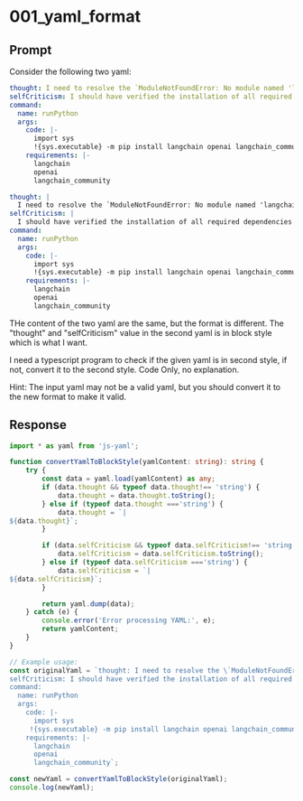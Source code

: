 # 001_yaml_format

## Prompt

Consider the following two yaml:

```yaml
thought: I need to resolve the `ModuleNotFoundError: No module named 'langchain_community'` error by ensuring that all necessary dependencies are correctly installed.
selfCriticism: I should have verified the installation of all required dependencies before running the code.
command:
  name: runPython
  args:
    code: |-
      import sys
      !{sys.executable} -m pip install langchain openai langchain_community
    requirements: |-
      langchain
      openai
      langchain_community
```

```yaml
thought: |
  I need to resolve the `ModuleNotFoundError: No module named 'langchain_community'` error by ensuring that all necessary dependencies are correctly installed.
selfCriticism: |
  I should have verified the installation of all required dependencies before running the code.
command:
  name: runPython
  args:
    code: |-
      import sys
      !{sys.executable} -m pip install langchain openai langchain_community
    requirements: |-
      langchain
      openai
      langchain_community
```

THe content of the two yaml are the same, but the format is different. The "thought" and "selfCriticism" value in the second yaml is in block style which is what I want. 

I need a typescript program to check if the given yaml is in second style, if not, convert it to the second style. Code Only, no explanation.

Hint: The input yaml may not be a valid yaml, but you should convert it to the new format to make it valid.

## Response

```typescript
import * as yaml from 'js-yaml';

function convertYamlToBlockStyle(yamlContent: string): string {
    try {
        const data = yaml.load(yamlContent) as any;
        if (data.thought && typeof data.thought!== 'string') {
            data.thought = data.thought.toString();
        } else if (typeof data.thought ==='string') {
            data.thought = `|
${data.thought}`;
        }

        if (data.selfCriticism && typeof data.selfCriticism!== 'string') {
            data.selfCriticism = data.selfCriticism.toString();
        } else if (typeof data.selfCriticism ==='string') {
            data.selfCriticism = `|
${data.selfCriticism}`;
        }

        return yaml.dump(data);
    } catch (e) {
        console.error('Error processing YAML:', e);
        return yamlContent;
    }
}

// Example usage:
const originalYaml = `thought: I need to resolve the \`ModuleNotFoundError: No module named 'langchain_community'\` error by ensuring that all necessary dependencies are correctly installed.
selfCriticism: I should have verified the installation of all required dependencies before running the code.
command:
  name: runPython
  args:
    code: |-
      import sys
     !{sys.executable} -m pip install langchain openai langchain_community
    requirements: |-
      langchain
      openai
      langchain_community`;

const newYaml = convertYamlToBlockStyle(originalYaml);
console.log(newYaml);
```

